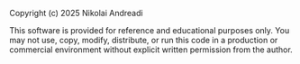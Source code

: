 Copyright (c) 2025 Nikolai Andreadi

This software is provided for reference and educational purposes only.
You may not use, copy, modify, distribute, or run this code in a production
or commercial environment without explicit written permission from the author.
